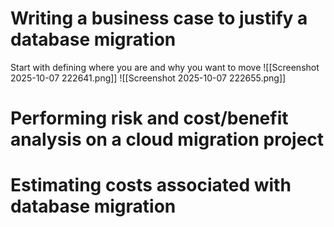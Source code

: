 # Writing a business case to justify a database migration

Start with defining where you are and why you want to move
![[Screenshot 2025-10-07 222641.png]]
![[Screenshot 2025-10-07 222655.png]]
# Performing risk and cost/benefit analysis on a cloud migration project

# Estimating costs associated with database migration

##
